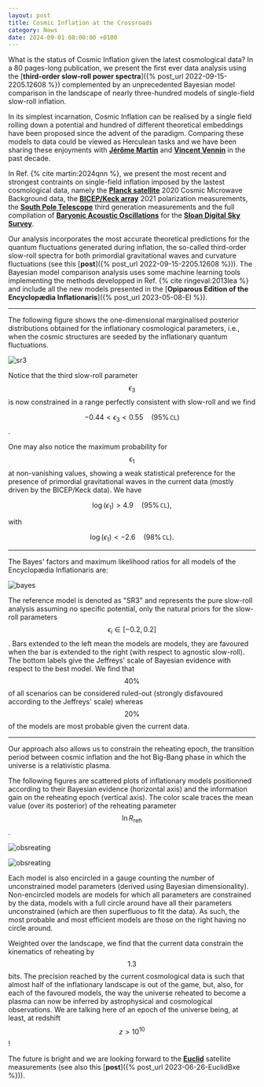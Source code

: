 ```yaml
---
layout: post
title: Cosmic Inflation at the Crossroads
category: News
date: 2024-09-01 08:00:00 +0100
---
```


What is the status of Cosmic Inflation given the latest cosmological
data? In a 80 pages-long publication, we present the first ever data
analysis using the [**third-order slow-roll power spectra**]({% post_url
2022-09-15-2205.12608 %}) complemented by
an unprecedented Bayesian model comparison in the landscape of nearly
three-hundred models of single-field slow-roll inflation.


In its simplest incarnation, Cosmic Inflation can be realised by a
single field rolling down a potential and hundred of different
theoretical embeddings have been proposed since the advent of the
paradigm. Comparing these models to data could be viewed as Herculean
tasks and we have been sharing these enjoyments with [**Jérôme
Martin**](https://www.iap.fr) and [**Vincent
Vennin**](https://www.lpens.ens.psl.eu/vincent-vennin/?lang=en) in the
past decade.

In Ref. {% cite martin:2024qnn %}, we present the most recent and
strongest contraints on single-field inflation imposed by the lastest
cosmological data, namely the [**Planck
satellite**](https://en.wikipedia.org/wiki/Planck_(spacecraft)) 2020
Cosmic Microwave Background data, the [**BICEP/Keck
array**](http://bicepkeck.org/) 2021 polarization measurements, the
[**South Pole Telescope**](https://pole.uchicago.edu/public/Home.html)
third generation measurements and the full compilation of [**Baryonic
Acoustic
Oscillations**](https://en.wikipedia.org/wiki/Baryon_acoustic_oscillations)
for the [**Sloan Digital Sky
Survey**](https://en.wikipedia.org/wiki/Sloan_Digital_Sky_Survey).

Our analysis incorporates the most accurate theoretical predictions
for the quantum fluctuations generated during inflation, the so-called
third-order slow-roll spectra for both primordial gravitational waves
and curvature fluctuations (see this [**post**]({% post_url
2022-09-15-2205.12608 %})). The Bayesian model comparison analysis
uses some machine learning tools implementing the methods developped
in Ref. {% cite ringeval:2013lea %} and include all the new models
presented in the [**Opiparous Edition of the Encyclopædia
Inflationaris**]({% post_url 2023-05-08-EI %}).

---

The following figure shows the one-dimensional marginalised posterior
distributions obtained for the inflationary cosmological parameters,
i.e., when the cosmic structures are seeded by the inflationary
quantum fluctuations. 

![sr3](/assets/images/2404.10647/sr3rdlogext_plc3_TTTEEE_lowE_camNPIPE_BK18_lens_BAO_SPT3G.png)

Notice that the third slow-roll parameter
$$\epsilon_3$$ is now constrained in a range perfectly consistent with slow-roll and we find

$$ -0.44 < \epsilon_3 < 0.55 \quad (95\%\,\texttt{CL}) $$.

One may also notice the maximum probability for $$\epsilon_1$$ at
non-vanishing values, showing a weak statistical preference for the
presence of primordial gravitational waves in the current data (mostly
driven by the BICEP/Keck data). We have

$$ \log(\epsilon_1) > 4.9 \quad (95\%\,\texttt{CL}),$$

with

$$ \log(\epsilon_1) < -2.6 \quad (98\%\,\texttt{CL}).$$

---

The Bayes' factors and maximum likelihood ratios for all models of the
Encyclopædia Inflationaris are:

![bayes](/assets/images/2404.10647/bestevid.png)

The reference model is denoted as "SR3" and represents the pure
slow-roll analysis assuming no specific potential, only the natural
priors for the slow-roll parameters $$\epsilon_i\in[-0.2,0.2]$$. Bars
extended to the left mean the models are models, they are favoured
when the bar is extended to the right (with respect to agnostic
slow-roll). The bottom labels give the Jeffreys' scale of Bayesian
evidence with respect to the best model. We find that $$40\%$$ of all
scenarios can be considered ruled-out (strongly disfavoured according
to the Jeffreys' scale) whereas $$20\%$$ of the models are most probable
given the current data.

---

Our approach also allows us to constrain the reheating epoch, the
transition period between cosmic inflation and the hot Big-Bang phase
in which the universe is a relativistic plasma.

The following figures are scattered plots of inflationary models
positionned according to their Bayesian evidence (horizontal axis) and
the information gain on the reheating epoch (vertical axis). The color
scale traces the mean value (over its posterior) of the reheating
parameter $$\ln R_\mathrm{reh}$$.

![obsreating](/assets/images/2404.10647/obsreheating_Dklreh.png)

![obsreating](/assets/images/2404.10647/obsreheating_Dklreh_bestonly.png)

Each model is also encircled in a gauge counting the number of
unconstrained model parameters (derived using Bayesian
dimensionality). Non-encircled models are models for which all
parameters are constrained by the data, models with a full circle
around have all their parameters unconstrained (which are then
superfluous to fit the data). As such, the most probable and most
efficient models are those on the right having no circle around.

Weighted over the landscape, we find that the current data constrain
the kinematics of reheating by $$1.3$$ bits. The precision reached by
the current cosmological data is such that almost half of the
inflationary landscape is out of the game, but, also, for each of the
favoured models, the way the universe reheated to become a plasma can
now be inferred by astrophysical and cosmological observations. We are
talking here of an epoch of the universe being, at least, at redshift $$z > 10^{10}$$!

The future is bright and we are looking forward to the [**Euclid**](https://www.euclid-ec.org/)
satellite measurements (see also this [**post**]({% post_url
2023-06-26-EuclidBxe %})).

